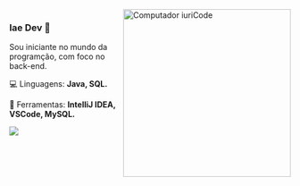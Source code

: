 <img src="https://raw.githubusercontent.com/MicaelliMedeiros/micaellimedeiros/master/image/computer-illustration.png" min-width="300px" max-width="300px" width="300px" align="right" alt="Computador iuriCode">

### Iae Dev 🤯

<p align="left"> 
  Sou iniciante no mundo da programção, com foco no back-end.
</p>

<p align="left">
  💻 Linguagens: <strong>Java, SQL.</strong>
</p>

<p align="left">
  💼 Ferramentas: <strong>IntelliJ IDEA, VSCode, MySQL.</strong>
</p>

<p align="left">
  <a href="#" alt="Gmail">
  <img src="https://img.shields.io/badge/-Gmail-FF0000?style=flat-square&labelColor=FF0000&logo=gmail&logoColor=white&link=LINK-DO-SEU-EMAIL" /></a>
</p>  
